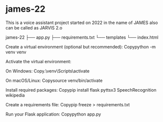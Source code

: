 # james-22
This is a voice assistant project started on 2022 in the name of JAMES also can be called as JARVIS 2.o

james-22
├── app.py
├── requirements.txt
└── templates
    └── index.html

Create a virtual environment (optional but recommended):
Copypython -m venv venv

Activate the virtual environment:

On Windows:
Copy.\venv\Scripts\activate

On macOS/Linux:
Copysource venv/bin/activate



Install required packages:
Copypip install flask pyttsx3 SpeechRecognition wikipedia

Create a requirements file:
Copypip freeze > requirements.txt

Run your Flask application:
Copypython app.py